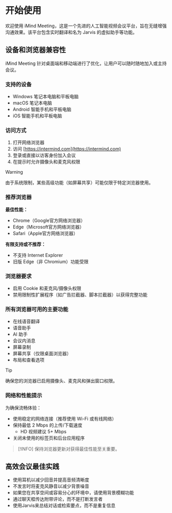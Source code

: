# 开始使用 <Badge type="warning" text="beta" />

欢迎使用 iMind Meeting，这是一个先进的人工智能视频会议平台，旨在无缝增强沟通效果。该平台包含实时翻译和名为 Jarvis 的虚拟助手等功能。

## 设备和浏览器兼容性

iMind Meeting 针对桌面端和移动端进行了优化，让用户可以随时随地加入或主持会议。

### 支持的设备

- Windows 笔记本电脑和平板电脑
- macOS 笔记本电脑
- Android 智能手机和平板电脑
- iOS 智能手机和平板电脑

### 访问方式

1. 打开网络浏览器
2. 访问 [https://intermind.com](https://intermind.com)
3. 登录或直接以访客身份加入会议
4. 在提示时允许摄像头和麦克风权限

> [!WARNING]
> 由于系统限制，某些高级功能（如屏幕共享）可能仅限于特定浏览器使用。

### 推荐浏览器

**最佳性能：**

- Chrome（Google官方网络浏览器）
- Edge（Microsoft官方网络浏览器）
- Safari（Apple官方网络浏览器）

**有限支持或不推荐：**

- 不支持 Internet Explorer
- 旧版 Edge（非 Chromium）功能受限

### 浏览器要求

- 启用 Cookie 和麦克风/摄像头权限
- 禁用限制性扩展程序（如广告拦截器、脚本拦截器）以获得完整功能

### 所有浏览器可用的主要功能

- 在线语音翻译
- 语音助手
- AI 助手
- 会议内消息
- 屏幕录制
- 屏幕共享（仅限桌面浏览器）
- 布局和查看选项

> [!TIP]
> 确保您的浏览器已启用摄像头、麦克风和弹出窗口权限。

### 网络和性能提示

为确保流畅体验：

- 使用稳定的网络连接（推荐使用 Wi-Fi 或有线网络）
- 保持最低 2 Mbps 的上传/下载速度
  - HD 视频建议 5+ Mbps
- 关闭未使用的标签页和后台应用程序

> [!INFO]
> 保持浏览器更新对获得最佳性能至关重要。

## 高效会议最佳实践

- 使用耳机以减少回音并提高音频清晰度
- 不发言时将麦克风静音以减少背景噪音
- 如果您在共享空间或容易分心的环境中，请使用背景模糊功能
- 通过聊天框传达附带评论，而不是打断发言者
- 使用Jarvis来总结对话或检索要点，而不是重复信息
